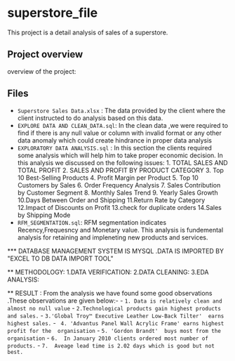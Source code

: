 # superstore_file
This project is a detail analysis of  sales of a superstore. 

## Project overview
overview of the project:
## Files

- `Superstore Sales Data.xlsx` : The data provided by the client where the client instructed to do analysis based on this data.
- `EXPLORE DATA AND CLEAN_DATA.sql`: In the clean data ,we were required to find if there is any null value or column with invalid format or any other data anomaly which could create 
                                     hindrance  in proper data analysis
- `EXPLORATORY DATA ANALYSIS.sql` : In this section the clients required some analysis   which will help him to take proper economic decision. In this analysis we discussed on the 
                                    following issues:
                                                      1. TOTAL SALES AND TOTAL PROFIT
                                                      2. SALES AND PROFIT BY PRODUCT CATEGORY
                                                      3. Top 10 Best-Selling Products
                                                      4. Profit Margin per Product
                                                      5. Top 10 Customers by Sales
                                                      6. Order Frequency Analysis
                                                      7. Sales Contribution by Customer Segment
                                                      8. Monthly Sales Trend
                                                      9. Yearly Sales Growth
                                                      10.Days Between Order and Shipping
                                                      11.Return Rate by Category
                                                      12.Impact of Discounts on Profit
                                                      13.check for duplicate orders
                                                      14.Sales by Shipping Mode
- `RFM_SEGMENTATION.sql`: RFM segmentation indicates Recency,Frequesncy and  Monetary value. This analysis is fundemental analysis for retaining and impleneting new products and services.

***  DATABASE MANAGEMENT SYSTEM IS MYSQL .DATA IS IMPORTED BY "EXCEL TO DB DATA IMPORT TOOL"

** METHODOLOGY:
1.DATA VERIFICATION:
2.DATA CLEANING:
3.EDA ANALYSIS:

** RESULT : From the analysis we  have found  some good observations .These observations are given below:- 
                -  `1. Data is relatively clean and almost no null value`
                -  `2.Technological products gain highest products and sales.`
                -  `3.'Global Troy™ Executive Leather Low-Back Tilter'  earns highest sales.`
                - ` 4. 'Advantus Panel Wall Acrylic Frame' earns highest profit for the  organisation`
                -  `5. 'Gordon Brandt'  buys most from the organisation`
                -  `6.  In January 2010 clients ordered most number of products.`
                -  `7.  Aveage lead time is 2.02 days which is good but not best.`






